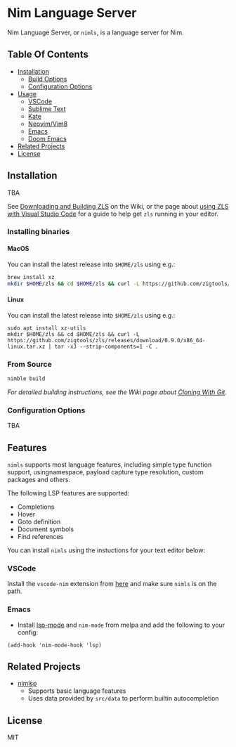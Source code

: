 # Nim Language Server

Nim Language Server, or `nimls`, is a language server for Nim.

<!-- omit in toc -->
## Table Of Contents

- [Installation](#installation)
  - [Build Options](#build-options)
  - [Configuration Options](#configuration-options)
- [Usage](#usage)
  - [VSCode](#vscode)
  - [Sublime Text](#sublime-text)
  - [Kate](#kate)
  - [Neovim/Vim8](#neovimvim8)
  - [Emacs](#emacs)
  - [Doom Emacs](#doom-emacs)
- [Related Projects](#related-projects)
- [License](#license)

## Installation

TBA

See [Downloading and Building ZLS](https://github.com/zigtools/zls/wiki/Downloading-and-Building-ZLS) on the Wiki, or the page about [using ZLS with Visual Studio Code](https://github.com/zigtools/zls/wiki/Installing-for-Visual-Studio-Code) for a guide to help get `zls` running in your editor.

### Installing binaries

#### MacOS

You can install the latest release into `$HOME/zls` using e.g.:

```sh
brew install xz
mkdir $HOME/zls && cd $HOME/zls && curl -L https://github.com/zigtools/zls/releases/download/0.9.0/x86_64-macos.tar.xz | tar -xJ --strip-components=1 -C .
```

#### Linux

You can install the latest release into `$HOME/zls` using e.g.:

```
sudo apt install xz-utils
mkdir $HOME/zls && cd $HOME/zls && curl -L https://github.com/zigtools/zls/releases/download/0.9.0/x86_64-linux.tar.xz | tar -xJ --strip-components=1 -C .
```

### From Source

```bash
nimble build
```

*For detailed building instructions, see the Wiki page about [Cloning With Git](https://github.com/zigtools/zls/wiki/Downloading-and-Building-ZLS#cloning-with-git).*

### Configuration Options

TBA

## Features

`nimls` supports most language features, including simple type function support, usingnamespace, payload capture type resolution, custom packages and others.

The following LSP features are supported:
- Completions
- Hover
- Goto definition
- Document symbols
- Find references

You can install `nimls` using the instuctions for your text editor below:

### VSCode

Install the `vscode-nim` extension from [here](https://github.com/saem/vscode-nim) and make sure `nimls` is on the path.

### Emacs

- Install [lsp-mode](https://github.com/emacs-lsp/lsp-mode) and `nim-mode` from
  melpa and add the following to your config:

``` elisp
(add-hook 'nim-mode-hook 'lsp)
```

## Related Projects

- [nimlsp](https://github.com/PMunch/nimlsp)
  - Supports basic language features
  - Uses data provided by `src/data` to perform builtin autocompletion

## License

MIT
